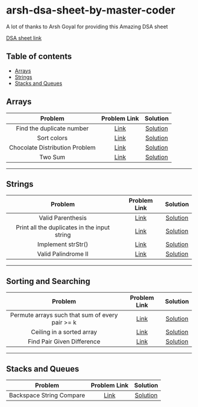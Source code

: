 # arsh-dsa-sheet-by-master-coder

<!-- Arsh goyal dsa sheet solutions by master coder -->

A lot of thanks to Arsh Goyal for providing this Amazing DSA sheet

[DSA sheet link](https://docs.google.com/spreadsheets/d/1MGVBJ8HkRbCnU6EQASjJKCqQE8BWng4qgL0n3vCVOxE/edit#gid=0)

## Table of contents

-   [Arrays](#arrays)
-   [Strings](#strings)
-   [Stacks and Queues](#stacks-and-queues)

## Arrays

|            Problem             |                                        Problem Link                                        |                                                           Solution                                                           |
| :----------------------------: | :----------------------------------------------------------------------------------------: | :--------------------------------------------------------------------------------------------------------------------------: |
|   Find the duplicate number    |              [Link](https://leetcode.com/problems/find-the-duplicate-number/)              |    [Solution](https://github.com/master-coding/arsh-dsa-sheet-by-master-coder/blob/main/Arrays/findTheDuplicateNumber.md)    |
|          Sort colors           |                     [Link](https://leetcode.com/problems/sort-colors/)                     |          [Solution](https://github.com/master-coding/arsh-dsa-sheet-by-master-coder/blob/main/Arrays/sortColors.md)          |
| Chocolate Distribution Problem | [Link](https://practice.geeksforgeeks.org/problems/chocolate-distribution-problem3825/1/#) | [Solution](https://github.com/master-coding/arsh-dsa-sheet-by-master-coder/blob/main/Arrays/chocolateDistributionProblem.md) |
|            Two Sum             |                       [Link](https://leetcode.com/problems/two-sum/)                       |            [Solution](https://github.com/master-coding/arsh-dsa-sheet-by-master-coder/blob/main/Arrays/twoSum.md)            |

---

## Strings

|                   Problem                    |                                    Problem Link                                     |                                                      Solution                                                      |
| :------------------------------------------: | :---------------------------------------------------------------------------------: | :----------------------------------------------------------------------------------------------------------------: |
|              Valid Parenthesis               |              [Link](https://leetcode.com/problems/valid-parentheses/)               | [Solution](https://github.com/master-coding/arsh-dsa-sheet-by-master-coder/blob/main/Strings/validParentheses.md)  |
| Print all the duplicates in the input string | [Link](https://www.geeksforgeeks.org/print-all-the-duplicates-in-the-input-string/) |  [Solution](https://github.com/master-coding/arsh-dsa-sheet-by-master-coder/blob/main/Strings/printDuplicates.md)  |
|              Implement strStr()              |               [Link](https://leetcode.com/problems/implement-strstr/)               |  [Solution](https://github.com/master-coding/arsh-dsa-sheet-by-master-coder/blob/main/Strings/implementstrstr.md)  |
|             Valid Palindrome II              |             [Link](https://leetcode.com/problems/valid-palindrome-ii/)              | [Solution](https://github.com/master-coding/arsh-dsa-sheet-by-master-coder/blob/main/Strings/validPalindromeII.md) |

---

## Sorting and Searching

|                     Problem                     |                                       Problem Link                                       |                                                             Solution                                                             |
| :---------------------------------------------: | :--------------------------------------------------------------------------------------: | :------------------------------------------------------------------------------------------------------------------------------: |
| Permute arrays such that sum of every pair >= k | [Link](https://www.geeksforgeeks.org/permute-two-arrays-sum-every-pair-greater-equal-k/) | [Solution](https://github.com/master-coding/arsh-dsa-sheet-by-master-coder/blob/main/Searching%20and%20Sorting/permuteArrays.md) |
| Ceiling in a sorted array | [Link](https://www.geeksforgeeks.org/ceiling-in-a-sorted-array/) | [Solution](https://github.com/master-coding/arsh-dsa-sheet-by-master-coder/blob/main/Searching%20and%20Sorting/ceilInSortedArray.md) |
| Find Pair Given Difference | [Link](https://www.geeksforgeeks.org/ceiling-in-a-sorted-array/) | [Solution](https://github.com/master-coding/arsh-dsa-sheet-by-master-coder/blob/main/Searching%20and%20Sorting/pairDiff.md) |

---

## Stacks and Queues

|         Problem          |                          Problem Link                           |                                                               Solution                                                                |
| :----------------------: | :-------------------------------------------------------------: | :-----------------------------------------------------------------------------------------------------------------------------------: |
| Backspace String Compare | [Link](https://leetcode.com/problems/backspace-string-compare/) | [Solution](https://github.com/master-coding/arsh-dsa-sheet-by-master-coder/blob/main/Stacks%20and%20Queues/backspaceStringCompare.md) |
